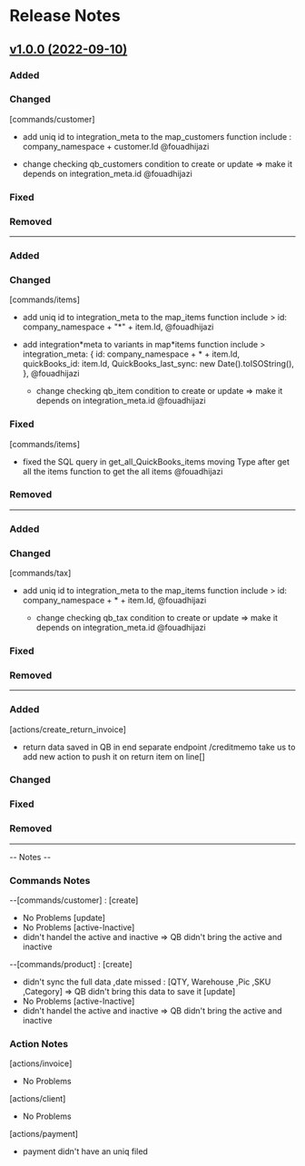 # Release Notes

## [v1.0.0 (2022-09-10)](https://github.com/Repzo/repzo-quickbooks.git)

### Added
### Changed
[commands/customer]
- add uniq id to integration_meta to the map_customers function include : company_namespace + customer.Id @fouadhijazi

- change checking qb_customers condition to create or update
  => make it depends on integration_meta.id @fouadhijazi
### Fixed
### Removed

---

### Added
### Changed
[commands/items]
- add uniq id to integration_meta to the map_items function include > id: company_namespace + "\*" + item.Id, @fouadhijazi

- add integration\*meta to variants in map*items function include > integration_meta: {
  id: company_namespace + * + item.Id,
  quickBooks_id: item.Id,
  QuickBooks_last_sync: new Date().toISOString(),
  }, @fouadhijazi

  - change checking qb_item condition to create or update
    => make it depends on integration_meta.id @fouadhijazi
    
### Fixed

[commands/items]

- fixed the SQL query in get_all_QuickBooks_items moving Type after get all the items function to get the all items @fouadhijazi

### Removed

---

### Added
### Changed
[commands/tax]

- add uniq id to integration_meta to the map_items function include > id: company_namespace + \* + item.Id, @fouadhijazi

  - change checking qb_tax condition to create or update
    => make it depends on integration_meta.id @fouadhijazi

### Fixed
### Removed

---

### Added
[actions/create_return_invoice]
- return data saved in QB in end separate endpoint /creditmemo
take us to add new action to push it on return item on line[] 
### Changed
### Fixed
### Removed

-------------------------------------------------

-- Notes --

### Commands Notes

--[commands/customer] :
[create]

- No Problems
  [update]
- No Problems
  [active-Inactive]
- didn't handel the active and inactive
  => QB didn't bring the active and inactive

--[commands/product] :
[create]

- didn't sync the full data ,date missed : [QTY, Warehouse ,Pic ,SKU ,Category]
  => QB didn't bring this data to save it
  [update]
- No Problems
  [active-Inactive]
- didn't handel the active and inactive
  => QB didn't bring the active and inactive

### Action Notes

[actions/invoice]
- No Problems

[actions/client]
- No Problems

[actions/payment]
- payment didn't have an uniq filed

